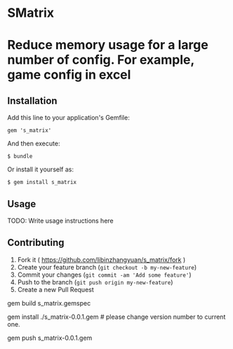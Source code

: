 # SMatrix

# Reduce memory usage for a large number of config.  For example, game config in excel


## Installation

Add this line to your application's Gemfile:

    gem 's_matrix'

And then execute:

    $ bundle

Or install it yourself as:

    $ gem install s_matrix

## Usage

TODO: Write usage instructions here

## Contributing
1. Fork it ( https://github.com/libinzhangyuan/s_matrix/fork )
2. Create your feature branch (`git checkout -b my-new-feature`)
3. Commit your changes (`git commit -am 'Add some feature'`)
4. Push to the branch (`git push origin my-new-feature`)
5. Create a new Pull Request

gem build s_matrix.gemspec

gem install ./s_matrix-0.0.1.gem  # please change version number to current one.

gem push s_matrix-0.0.1.gem

